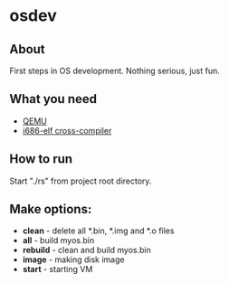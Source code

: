 # osdev

## About
First steps in OS development. Nothing serious, just fun.

## What you need
* [QEMU](http://wiki.qemu.org/Main_Page)
* [i686-elf cross-compiler](http://wiki.osdev.org/GCC_Cross-Compiler)

## How to run
Start "./rs" from project root directory.

## Make options:
* **clean** 	- delete all *.bin, *.img and *.o files
* **all** 		- build myos.bin
* **rebuild** 	- clean and build myos.bin
* **image** 	- making disk image
* **start** 	- starting VM